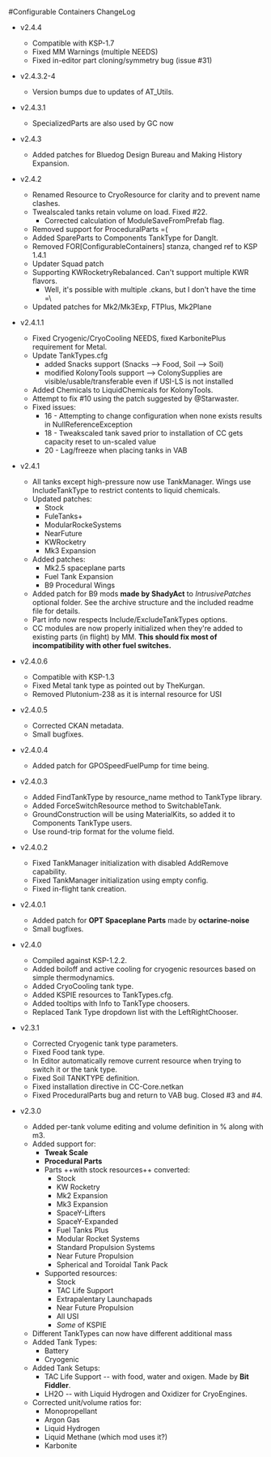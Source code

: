 #Configurable Containers ChangeLog

* v2.4.4
    * Compatible with KSP-1.7
    * Fixed MM Warnings (multiple NEEDS)
    * Fixed in-editor part cloning/symmetry bug (issue #31)

* v2.4.3.2-4
	* Version bumps due to updates of AT_Utils.

* v2.4.3.1
    * SpecializedParts are also used by GC now

* v2.4.3
    * Added patches for Bluedog Design Bureau and Making History Expansion.

* v2.4.2
    * Renamed Resource to CryoResource for clarity and to prevent name clashes.
    * Twealscaled tanks retain volume on load. Fixed #22.
        * Corrected calculation of ModuleSaveFromPrefab flag.
    * Removed support for ProceduralParts =(
    * Added SpareParts to Components TankType for DangIt.
    * Removed FOR[ConfigurableContainers] stanza, changed ref to KSP 1.4.1
    * Updater Squad patch
    * Supporting KWRocketryRebalanced. Can't support multiple KWR flavors.
        * Well, it's possible with multiple .ckans, but I don't have the time =\
    * Updated patches for Mk2/Mk3Exp, FTPlus, Mk2Plane

* v2.4.1.1
    * Fixed Cryogenic/CryoCooling NEEDS, fixed KarbonitePlus requirement for Metal.
    * Update TankTypes.cfg
        * added Snacks support (Snacks --> Food, Soil --> Soil)
        * modified KolonyTools support --> ColonySupplies are visible/usable/transferable even if USI-LS is not installed
    * Added Chemicals to LiquidChemicals for KolonyTools.
    * Attempt to fix #10 using the patch suggested by @Starwaster.
    * Fixed issues:
        * 16 - Attempting to change configuration when none exists results in NullReferenceException
        * 18 - Tweakscaled tank saved prior to installation of CC gets capacity reset to un-scaled value
        * 20 - Lag/freeze when placing tanks in VAB

* v2.4.1
    * All tanks except high-pressure now use TankManager. Wings use IncludeTankType to restrict contents to liquid chemicals.
    * Updated patches:
        * Stock
        * FuleTanks+
        * ModularRockeSystems
        * NearFuture
        * KWRocketry
        * Mk3 Expansion
    * Added patches:
        * Mk2.5 spaceplane parts
        * Fuel Tank Expansion
        * B9 Procedural Wings
    * Added patch for B9 mods **made by ShadyAct** to *IntrusivePatches* optional folder. See the archive structure and the included readme file for details.
    * Part info now respects Include/ExcludeTankTypes options.
    * CC modules are now properly initialized when they're added to existing parts (in flight) by MM. **This should fix most of incompatibility with other fuel switches.**

* v2.4.0.6
    * Compatible with KSP-1.3
    * Fixed Metal tank type as pointed out by TheKurgan.
    * Removed Plutonium-238 as it is internal resource for USI

* v2.4.0.5
    * Corrected CKAN metadata.
    * Small bugfixes.

* v2.4.0.4
    * Added patch for GPOSpeedFuelPump for time being.

* v2.4.0.3
    * Added FindTankType by resource_name method to TankType library.
    * Added ForceSwitchResource method to SwitchableTank.
    * GroundConstruction will be using MaterialKits, so added it to Components TankType users.
    * Use round-trip format for the volume field.

* v2.4.0.2
    * Fixed TankManager initialization with disabled AddRemove capability.
    * Fixed TankManager initialization using empty config.
    * Fixed in-flight tank creation.

* v2.4.0.1
    * Added patch for **OPT Spaceplane Parts** made by **octarine-noise**
    * Small bugfixes.

* v2.4.0
    * Compiled against KSP-1.2.2.
    * Added boiloff and active cooling for cryogenic resources based on simple thermodynamics.
    * Added CryoCooling tank type.
    * Added KSPIE resources to TankTypes.cfg.
    * Added tooltips with Info to TankType choosers.
    * Replaced Tank Type dropdown list with the LeftRightChooser.

* v2.3.1
    * Corrected Cryogenic tank type parameters.
    * Fixed Food tank type.
    * In Editor automatically remove current resource when trying to switch it or the tank type.
    * Fixed Soil TANKTYPE definition.
    * Fixed installation directive in CC-Core.netkan
    * Fixed ProceduralParts bug and return to VAB bug. Closed #3 and #4.

* v2.3.0
    * Added per-tank volume editing and volume definition in % along with m3.
    * Added support for:
        * **Tweak Scale**
        * **Procedural Parts**
        * Parts ++with stock resources++ converted:
            * Stock
            * KW Rocketry
            * Mk2 Expansion
            * Mk3 Expansion
            * SpaceY-Lifters
            * SpaceY-Expanded
            * Fuel Tanks Plus
            * Modular Rocket Systems
            * Standard Propulsion Systems
            * Near Future Propulsion
            * Spherical and Toroidal Tank Pack
        * Supported resources:
            * Stock
            * TAC Life Support
            * Extrapalentary Launchapads
            * Near Future Propulsion
            * All USI
            * *Some* of KSPIE
    * Different TankTypes can now have different additional mass
    * Added Tank Types:
        * Battery
        * Cryogenic
    * Added Tank Setups:
        * TAC Life Support -- with food, water and oxigen. Made by **Bit Fiddler**.
        * LH2O -- with Liquid Hydrogen and Oxidizer for CryoEngines.
    * Corrected unit/volume ratios for:
        * Monopropellant
        * Argon Gas
        * Liquid Hydrogen
        * Liquid Methane (which mod uses it?)
        * Karbonite